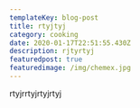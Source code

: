 ```yaml
---
templateKey: blog-post
title: rtyjtyj
category: cooking
date: 2020-01-17T22:51:55.430Z
description: rjtyrtyj
featuredpost: true
featuredimage: /img/chemex.jpg
---
```

rtyjrrtyjrtyjrtyj
